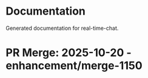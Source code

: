 # Documentation

Generated documentation for real-time-chat.

# PR Merge: 2025-10-20 - enhancement/merge-1150
